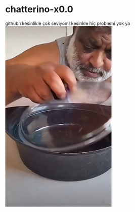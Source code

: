 # chatterino-x0.0

github'ı kesinlikle çok seviyom! kesinkle hiç problemi yok ya
![image](foto-falan/anayın_amı.png)
